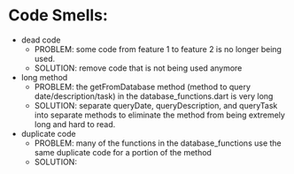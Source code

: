 # Code Smells:
- dead code
  - PROBLEM: some code from feature 1 to feature 2 is no longer being used.
  - SOLUTION: remove code that is not being used anymore
- long method
  - PROBLEM: the getFromDatabase method (method to query date/description/task) in the database_functions.dart is very long
  - SOLUTION: separate queryDate, queryDescription, and queryTask into separate methods to eliminate the method from being extremely long and hard to read.
- duplicate code
  - PROBLEM: many of the functions in the database_functions use the same duplicate code for a portion of the method
  - SOLUTION: 